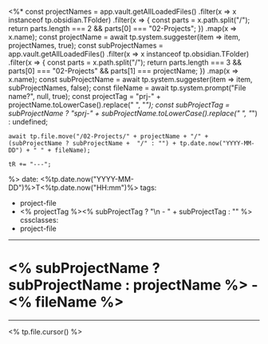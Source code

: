 <%*
	const projectNames = app.vault.getAllLoadedFiles()
	  .filter(x => x instanceof tp.obsidian.TFolder)
	  .filter(x => {
		  const parts = x.path.split("/");
		  return parts.length === 2 && parts[0] === "02-Projects";
	  })
	  .map(x => x.name);
	const projectName = await tp.system.suggester(item => item, projectNames, true);
	const subProjectNames = app.vault.getAllLoadedFiles()
	  .filter(x => x instanceof tp.obsidian.TFolder)
	  .filter(x => {
		  const parts = x.path.split("/");
		  return parts.length === 3 && parts[0] === "02-Projects" && parts[1] === projectName;
	  })
	  .map(x => x.name);
	const subProjectName = await tp.system.suggester(item => item, subProjectNames, false);
	const fileName = await tp.system.prompt("File name?", null, true);
	const projectTag = "prj-" + projectName.toLowerCase().replace(" ", "_");
	const subProjectTag = subProjectName ? "sprj-" + subProjectName.toLowerCase().replace(" ", "_") : undefined;

	await tp.file.move("/02-Projects/" + projectName + "/" + (subProjectName ? subProjectName +  "/" : "") + tp.date.now("YYYY-MM-DD") + " " + fileName);
	
	tR += "---";
%>
date: <%tp.date.now("YYYY-MM-DD")%>T<%tp.date.now("HH:mm")%>
tags:
  - project-file
  - <% projectTag %><% subProjectTag ? "\n  - " + subProjectTag : "" %>
cssclasses:
  - project-file
---

# <% subProjectName ? subProjectName : projectName %> - <% fileName %>

---

<% tp.file.cursor() %>